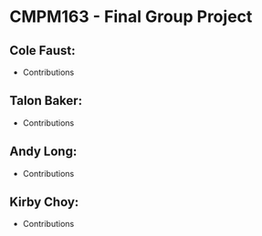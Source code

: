 # CMPM163 - Final Group Project

## Cole Faust:
* Contributions

## Talon Baker:
* Contributions

## Andy Long:
* Contributions

## Kirby Choy:
* Contributions